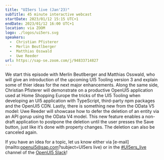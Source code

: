 ```yaml
---
title: "UI5ers live (Jan'23)"
subTitle: 45 minute interactive webcast
startDate: 2023/01/12 15:15 UTC+1
endDate: 2023/01/12 16:00 UTC+1
location: via ZOOM
logo: ./logos/ui5ers.svg
speakers:
  -  Christian Pfisterer
  -  Merlin Beutlberger
  -  Matthias Osswald
  -  Uwe Reeder
url: https://sap-se.zoom.com/j/94833714827
---
```

We start this episode with Merlin Beutlberger and Matthias Osswald, who will give an introduction of the upcoming UI5 Tooling version 3 and explain some of thier ideas for the next major enhancements. Along the same side, Christian Pfisterer will demonstrate on a productive OpenUI5 application used at Home Shopping Europe the tricks of the UI5 Tooling when developing an UI5 application with TypeScript, third-party npm packages and the OpenUI5 CDN.
Lastly, there is something new from the OData V5 model: Uwe Reeder will showcase how to defer the deletion of an entity via an API gorup using the OData V4 model. This new feature enables a non-draft application to postpone the deletion until the user presses the Save button, just like it’s done with property changes. The deletion can also be canceled again.

If you have an idea for a topic, let us know either via [e-mail](mailto:openui5@sap.com?subject=UI5ers live) or in the 
[#UI5ers_live](https://openui5.slack.com/archives/C01CP60AAN7) channel of the [OpenUI5 Slack](https://ui5-slack-invite.cfapps.eu10.hana.ondemand.com/)!
